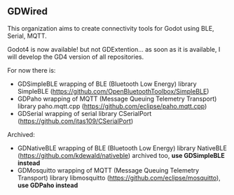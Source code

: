 ## GDWired

This organization aims to create connectivity tools for Godot using BLE, Serial, MQTT.

Godot4 is now available! but not GDExtention... as soon as it is available, I will develop the GD4 version of all repositories.

For now there is:
 - GDSimpleBLE wrapping of BLE (Bluetooth Low Energy) library SimpleBLE (https://github.com/OpenBluetoothToolbox/SimpleBLE)
 - GDPaho wrapping of MQTT (Message Queuing Telemetry Transport) library paho.mqtt.cpp (https://github.com/eclipse/paho.mqtt.cpp)
 - GDSerial wrapping of serial library CSerialPort (https://github.com/itas109/CSerialPort)

Archived:
 - GDNativeBLE wrapping of BLE (Bluetooth Low Energy) library NativeBLE (https://github.com/kdewald/nativeble) archived too, **use GDSimpleBLE instead**
 - GDMosquitto wrapping of MQTT (Message Queuing Telemetry Transport) library libmosquitto (https://github.com/eclipse/mosquitto), **use GDPaho instead**
